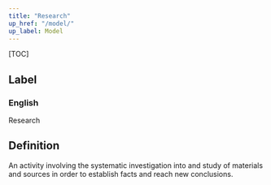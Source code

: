 ```yaml
---
title: "Research"
up_href: "/model/"
up_label: Model
---
```


[TOC]

## Label

### English
Research


## Definition
An activity involving the systematic investigation into and study of materials and sources in order to establish facts and reach new conclusions. 


    
